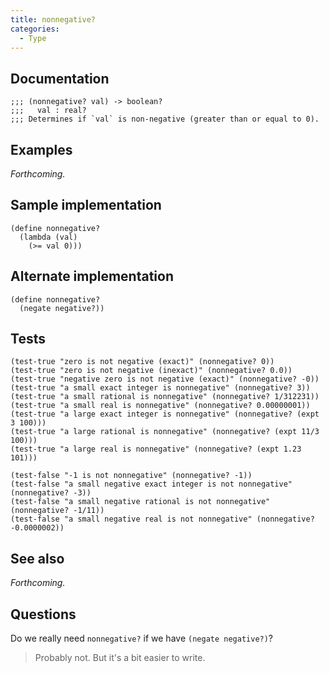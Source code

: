 ```yaml
---
title: nonnegative?
categories: 
  - Type
---
```

## Documentation

```
;;; (nonnegative? val) -> boolean?
;;;   val : real?
;;; Determines if `val` is non-negative (greater than or equal to 0).
```

## Examples

_Forthcoming._

## Sample implementation

```
(define nonnegative?
  (lambda (val)
    (>= val 0)))
```

## Alternate implementation

```
(define nonnegative?
  (negate negative?))
```

## Tests

```
(test-true "zero is not negative (exact)" (nonnegative? 0))
(test-true "zero is not negative (inexact)" (nonnegative? 0.0))
(test-true "negative zero is not negative (exact)" (nonnegative? -0))
(test-true "a small exact integer is nonnegative" (nonnegative? 3))
(test-true "a small rational is nonnegative" (nonnegative? 1/312231))
(test-true "a small real is nonnegative" (nonnegative? 0.00000001))
(test-true "a large exact integer is nonnegative" (nonnegative? (expt 3 100)))
(test-true "a large rational is nonnegative" (nonnegative? (expt 11/3 100)))
(test-true "a large real is nonnegative" (nonnegative? (expt 1.23 101)))

(test-false "-1 is not nonnegative" (nonnegative? -1))
(test-false "a small negative exact integer is not nonnegative" (nonnegative? -3))
(test-false "a small negative rational is not nonnegative" (nonnegative? -1/11))
(test-false "a small negative real is not nonnegative" (nonnegative? -0.0000002))
```

## See also

_Forthcoming._

## Questions

Do we really need `nonnegative?` if we have `(negate negative?)`?

> Probably not. But it's a bit easier to write.
